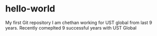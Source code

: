# hello-world
My first Git repository
I am chethan working for UST global from last 9 years.
Recently comeplted 9 successful years with UST Global

